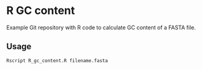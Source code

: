 # R GC content

Example Git repository with R code to calculate GC content of a FASTA file.

## Usage
```bash
Rscript R_gc_content.R filename.fasta
```
